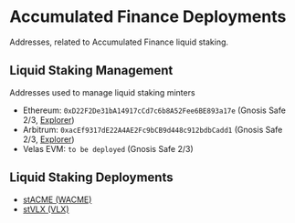 # Accumulated Finance Deployments
Addresses, related to Accumulated Finance liquid staking.

## Liquid Staking Management
Addresses used to manage liquid staking minters
- Ethereum: `0xD22F2De31bA14917cCd7c6b8A52Fee6BE893a17e` (Gnosis Safe 2/3, [Explorer](https://etherscan.io/address/0xD22F2De31bA14917cCd7c6b8A52Fee6BE893a17e))
- Arbitrum: `0xacEf9317dE22A4AE2Fc9bCB9d448c912bdbCadd1` (Gnosis Safe 2/3, [Explorer](https://arbiscan.io/address/0xacEf9317dE22A4AE2Fc9bCB9d448c912bdbCadd1))
- Velas EVM: `to be deployed` (Gnosis Safe 2/3)

## Liquid Staking Deployments
- [stACME (WACME)](WACME.md)
- [stVLX (VLX)](VLX.md)
